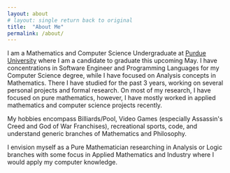 ```yaml
---
layout: about
# layout: single return back to original
title:  "About Me"
permalink: /about/
---
```


I am a Mathematics and Computer Science Undergraduate at [Purdue University](https://purdue.edu/) where I am a candidate to graduate this upcoming May. I have concentrations in Software Engineer and Programming Languages for my Computer Science degree, while I have focused on Analysis concepts in Mathematics. There I have studied for the past 3 years, working on several personal projects and formal research. On most of my research, I have focused on pure mathematics, however, I have mostly worked in applied mathematics and computer science projects recently.

My hobbies encompass Billiards/Pool, Video Games (especially Assassin's Creed and God of War Franchises), recreational sports, code, and understand generic branches of Mathematics and Philosophy.

I envision myself as a Pure Mathematician researching in Analysis or Logic branches with some focus in Applied Mathematics and Industry where I would apply my computer knowledge.

